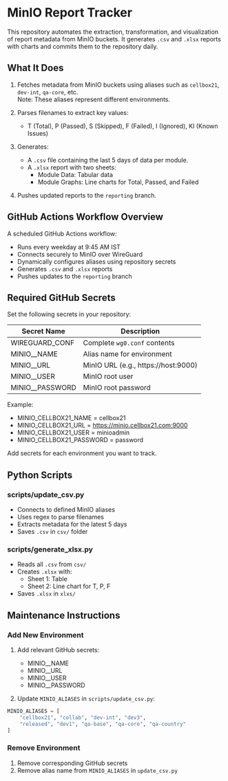 # MinIO Report Tracker

This repository automates the extraction, transformation, and visualization of report metadata from MinIO buckets. It generates `.csv` and `.xlsx` reports with charts and commits them to the repository daily.

## What It Does

1. Fetches metadata from MinIO buckets using aliases such as `cellbox21`, `dev-int`, `qa-core`, etc.  
   Note: These aliases represent different environments.

2. Parses filenames to extract key values:
   - T (Total), P (Passed), S (Skipped), F (Failed), I (Ignored), KI (Known Issues)

3. Generates:
   - A `.csv` file containing the last 5 days of data per module.
   - A `.xlsx` report with two sheets:
     - Module Data: Tabular data
     - Module Graphs: Line charts for Total, Passed, and Failed

4. Pushes updated reports to the `reporting` branch.

## GitHub Actions Workflow Overview

A scheduled GitHub Actions workflow:

- Runs every weekday at 9:45 AM IST
- Connects securely to MinIO over WireGuard
- Dynamically configures aliases using repository secrets
- Generates `.csv` and `.xlsx` reports
- Pushes updates to the `reporting` branch

## Required GitHub Secrets

Set the following secrets in your repository:

| Secret Name                    | Description                         |
|-------------------------------|-------------------------------------|
| WIREGUARD_CONF                 | Complete `wg0.conf` contents        |
| MINIO_<ENV>_NAME              | Alias name for environment          |
| MINIO_<ENV>_URL               | MinIO URL (e.g., https://host:9000) |
| MINIO_<ENV>_USER              | MinIO root user                     |
| MINIO_<ENV>_PASSWORD          | MinIO root password                 |

Example:
- MINIO_CELLBOX21_NAME = cellbox21  
- MINIO_CELLBOX21_URL = https://minio.cellbox21.com:9000  
- MINIO_CELLBOX21_USER = minioadmin  
- MINIO_CELLBOX21_PASSWORD = password  

Add secrets for each environment you want to track.

## Python Scripts

### scripts/update_csv.py

- Connects to defined MinIO aliases  
- Uses regex to parse filenames  
- Extracts metadata for the latest 5 days  
- Saves `.csv` in `csv/` folder  

### scripts/generate_xlsx.py

- Reads all `.csv` from `csv/`  
- Creates `.xlsx` with:  
  - Sheet 1: Table  
  - Sheet 2: Line chart for T, P, F  
- Saves `.xlsx` in `xlxs/`  

## Maintenance Instructions

### Add New Environment

1. Add relevant GitHub secrets:
   - MINIO_<ENV>_NAME  
   - MINIO_<ENV>_URL  
   - MINIO_<ENV>_USER  
   - MINIO_<ENV>_PASSWORD  

2. Update `MINIO_ALIASES` in `scripts/update_csv.py`:

```python
MINIO_ALIASES = [
    "cellbox21", "collab", "dev-int", "dev3",
    "released", "dev1", "qa-base", "qa-core", "qa-country"
]
```

### Remove Environment

1. Remove corresponding GitHub secrets  
2. Remove alias name from `MINIO_ALIASES` in `update_csv.py`
